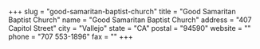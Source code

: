 +++
slug = "good-samaritan-baptist-church"
title = "Good Samaritan Baptist Church"
name = "Good Samaritan Baptist Church"
address = "407 Capitol Street"
city = "Vallejo"
state = "CA"
postal = "94590"
website = ""
phone = "707 553-1896"
fax = ""
+++

